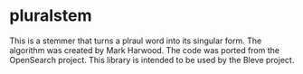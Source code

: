 # pluralstem

This is a stemmer that turns a plraul word into its singular form. The algorithm was created by Mark Harwood. The code was ported from the OpenSearch project. This library is intended to be used by the Bleve project.
